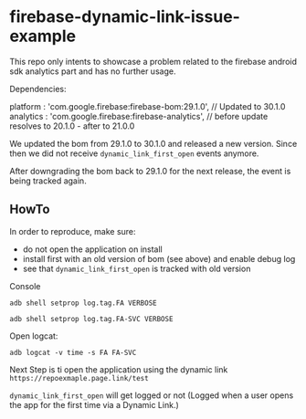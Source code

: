 # firebase-dynamic-link-issue-example

This repo only intents to showcase a problem related to the firebase android sdk analytics part and has no further usage.

Dependencies:

platform     : 'com.google.firebase:firebase-bom:29.1.0', // Updated to 30.1.0
analytics    : 'com.google.firebase:firebase-analytics', // before update resolves to 20.1.0 - after to 21.0.0

We updated the bom from 29.1.0 to 30.1.0 and released a new version.
Since then we did not receive `dynamic_link_first_open` events anymore.

After downgrading the bom back to 29.1.0 for the next release,
the event is being tracked again.

## HowTo

In order to reproduce, make sure: 
- do not open the application on install
- install first with an old version of bom (see above) and enable debug log
- see that `dynamic_link_first_open` is tracked with old version 


Console

`adb shell setprop log.tag.FA VERBOSE`

`adb shell setprop log.tag.FA-SVC VERBOSE`

Open logcat:

`adb logcat -v time -s FA FA-SVC`

Next Step is ti open the application using the dynamic link `https://repoexmaple.page.link/test` 

`dynamic_link_first_open` will get logged or not (Logged when a user opens the app for the first time via a Dynamic Link.) 




